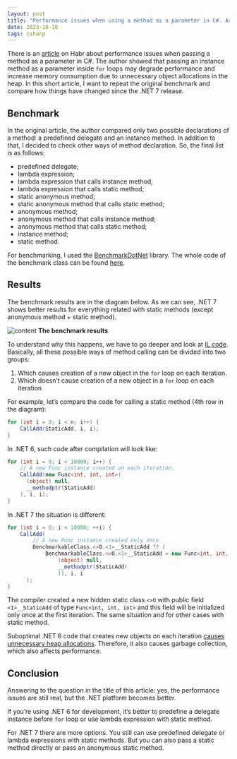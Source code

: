 ```yaml
---
layout: post
title: "Performance issues when using a method as a parameter in C#. Are they real?"
date: 2023-10-18
tags: csharp
---
```


There is an [article](https://habr.com/ru/companies/skbkontur/articles/721822/) on Habr about performance issues when passing a method as a parameter in C#. The author showed that passing an instance method as a parameter inside `for` loops may degrade performance and increase memory consumption due to unnecessary object allocations in the heap. In this short article, I want to repeat the original benchmark and compare how things have changed since the .NET 7 release.

## Benchmark

In the original article, the author compared only two possible declarations of a method: a predefined delegate and an instance method. In addition to that, I decided to check other ways of method declaration. So, the final list is as follows:

* predefined delegate;
* lambda expression;
* lambda expression that calls instance method;
* lambda expression that calls static method;
* static anonymous method;
* static anonymous method that calls static method;
* anonymous method;
* anonymous method that calls instance method;
* anonymous method that calls static method;
* instance method;
* static method.

For benchmarking, I used the [BenchmarkDotNet](https://github.com/dotnet/BenchmarkDotNet) library. The whole code of the benchmark class can be found [here](https://gitlab.com/alexeyfv/method-as-parameter).

## Results

The benchmark results are in the diagram below. As we can see, .NET 7 shows better results for everything related with static methods (except anonymous method + static method).

<img src="{{site.baseurl}}/assets/2023/10/2023-10-18-method-as-a-parameter/image.png" alt="content">
<strong>The benchmark results</strong>

To understand why this happens, we have to go deeper and look at [IL code](https://sharplab.io/#gist:ecc53add5167ad4f90126c4dabbbace3). Basically, all these possible ways of method calling can be divided into two groups:

1. Which causes creation of a new object in the `for` loop on each iteration.
2. Which doesn’t cause creation of a new object in a `for` loop on each iteration

For example, let’s compare the code for calling a static method (4th row in the diagram):

``` cs
for (int i = 0; i < n; i++) {
    CallAdd(StaticAdd, i, i);
}
```

In .NET 6, such code after compilation will look like:

``` cs
for (int i = 0; i < 10000; i++) {
    // A new Func instance created on each iteration.
    CallAdd(new Func<int, int, int>(
      (object) null, 
      __methodptr(StaticAdd)
    ), i, i);
}
```

In .NET 7 the situation is different:

``` cs
for (int i = 0; i < 10000; ++i) {
    CallAdd(
        // A new Func instance created only once
        BenchmarkableClass.<>O.<1>__StaticAdd ?? (
            BenchmarkableClass.<>O.<1>__StaticAdd = new Func<int, int, int>(
                (object) null, 
                __methodptr(StaticAdd)
                )), i, i
      );
}
```

The compiler created a new hidden static class `<>O` with public field `<1>__StaticAdd` of type `Func<int, int, int>` and this field will be initialized only once at the first iteration. The same situation and for other cases with static method.

Suboptimal .NET 6 code that creates new objects on each iteration [causes unnecessary heap allocations](https://gitlab.com/alexeyfv/method-as-parameter/-/blob/main/BenchmarkDotNet.Artifacts/BenchmarkableClass-20231018-082910.log#L2075). Therefore, it also causes garbage collection, which also affects performance.

## Conclusion

Answering to the question in the title of this article: yes, the performance issues are still real, but the .NET platform becomes better.

If you’re using .NET 6 for development, it’s better to predefine a delegate instance before `for` loop or use lambda expression with static method.

For .NET 7 there are more options. You still can use predefined delegate or lambda expressions with static methods. But you can also pass a static method directly or pass an anonymous static method.
